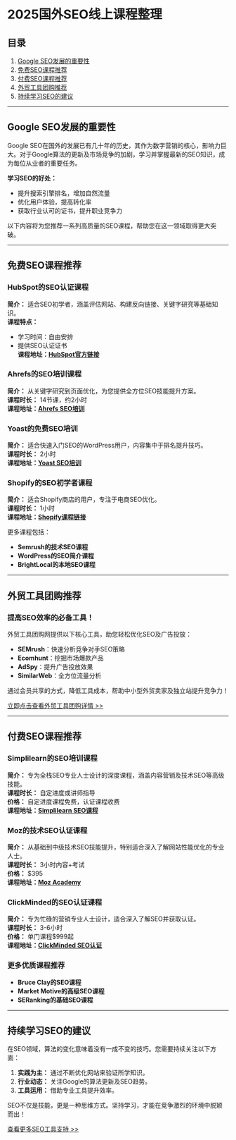 # 2025国外SEO线上课程整理

## 目录
1. [Google SEO发展的重要性](#google-seo发展的重要性)
2. [免费SEO课程推荐](#免费seo课程推荐)
3. [付费SEO课程推荐](#付费seo课程推荐)
4. [外贸工具团购推荐](#外贸工具团购推荐)
5. [持续学习SEO的建议](#持续学习seo的建议)

---

## Google SEO发展的重要性

Google SEO在国外的发展已有几十年的历史，其作为数字营销的核心，影响力巨大。对于Google算法的更新及市场竞争的加剧，学习并掌握最新的SEO知识，成为每位从业者的重要任务。

**学习SEO的好处：**
- 提升搜索引擎排名，增加自然流量
- 优化用户体验，提高转化率
- 获取行业认可的证书，提升职业竞争力

以下内容将为您推荐一系列高质量的SEO课程，帮助您在这一领域取得更大突破。

---

## 免费SEO课程推荐

### HubSpot的SEO认证课程
**简介：** 适合SEO初学者，涵盖评估网站、构建反向链接、关键字研究等基础知识。  
**课程特点：**
- 学习时间：自由安排
- 提供SEO认证证书  
**课程地址：[HubSpot官方链接](https://www.hubspot.com/seo-certification)**

### Ahrefs的SEO培训课程
**简介：** 从关键字研究到页面优化，为您提供全方位SEO技能提升方案。  
**课程时长：** 14节课，约2小时  
**课程地址：[Ahrefs SEO培训](https://ahrefs.com)**

### Yoast的免费SEO培训
**简介：** 适合快速入门SEO的WordPress用户，内容集中于排名提升技巧。  
**课程时长：** 2小时  
**课程地址：[Yoast SEO培训](https://yoast.com/academy/free-seo-training-seo-for-beginners/)**

### Shopify的SEO初学者课程
**简介：** 适合Shopify商店的用户，专注于电商SEO优化。  
**课程时长：** 1小时  
**课程地址：[Shopify课程链接](https://www.shopify.com/learn/course/seo-training-for-beginners)**

更多课程包括：  
- **Semrush的技术SEO课程**  
- **WordPress的SEO简介课程**  
- **BrightLocal的本地SEO课程**

---

## 外贸工具团购推荐

### 提高SEO效率的必备工具！

外贸工具团购网提供以下核心工具，助您轻松优化SEO及广告投放：
- **SEMrush**：快速分析竞争对手SEO策略
- **Ecomhunt**：挖掘市场爆款产品
- **AdSpy**：提升广告投放效果
- **SimilarWeb**：全方位流量分析

通过会员共享的方式，降低工具成本，帮助中小型外贸卖家及独立站提升竞争力！

[立即点击查看外贸工具团购详情 >>](https://bit.ly/waimao518)

---

## 付费SEO课程推荐

### Simplilearn的SEO培训课程
**简介：** 专为全栈SEO专业人士设计的深度课程，涵盖内容营销及技术SEO等高级技能。  
**课程时长：** 自定进度或讲师指导  
**价格：** 自定进度课程免费，认证课程收费  
**课程地址：[Simplilearn SEO课程](https://www.simplilearn.com/digital-marketing/search-engine-optimization-seo-certification-training)**

### Moz的技术SEO认证课程
**简介：** 从基础到中级技术SEO技能提升，特别适合深入了解网站性能优化的专业人士。  
**课程时长：** 3小时内容+考试  
**价格：** $395  
**课程地址：[Moz Academy](https://academy.moz.com)**

### ClickMinded的SEO认证课程
**简介：** 专为忙碌的营销专业人士设计，适合深入了解SEO并获取认证。  
**课程时长：** 3-6小时  
**价格：** 单门课程$999起  
**课程地址：[ClickMinded SEO认证](https://www.clickminded.com/seo-certification/)**

### 更多优质课程推荐
- **Bruce Clay的SEO课程**
- **Market Motive的高级SEO课程**
- **SERanking的基础SEO课程**

---

## 持续学习SEO的建议

在SEO领域，算法的变化意味着没有一成不变的技巧。您需要持续关注以下方面：
1. **实践为主：** 通过不断优化网站来验证所学知识。
2. **行业动态：** 关注Google的算法更新及SEO趋势。
3. **工具运用：** 借助专业工具提升效率。

SEO不仅是技能，更是一种思维方式。坚持学习，才能在竞争激烈的环境中脱颖而出！

[查看更多SEO工具支持 >>](https://bit.ly/waimao518)
